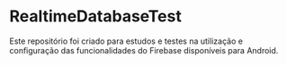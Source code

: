 # RealtimeDatabaseTest
Este repositório foi criado para estudos e testes na utilização e configuração das funcionalidades do Firebase disponíveis para Android.
